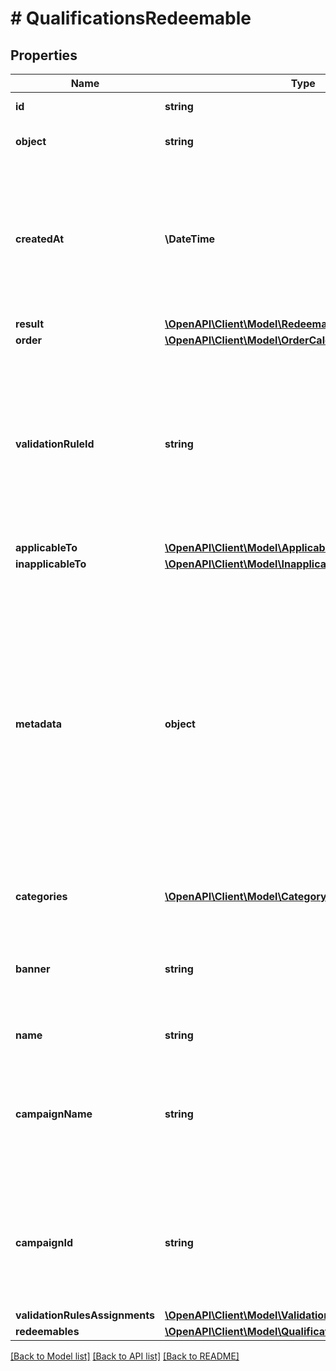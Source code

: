 # # QualificationsRedeemable

## Properties

Name | Type | Description | Notes
------------ | ------------- | ------------- | -------------
**id** | **string** | Id of the redeemable. | [optional]
**object** | **string** | Object type of the redeemable. | [optional]
**createdAt** | **\DateTime** | Timestamp representing the date and time when the object was created. The value is shown in the ISO 8601 format. | [optional]
**result** | [**\OpenAPI\Client\Model\RedeemableResult**](RedeemableResult.md) |  | [optional]
**order** | [**\OpenAPI\Client\Model\OrderCalculated**](OrderCalculated.md) |  | [optional]
**validationRuleId** | **string** | A unique validation rule identifier assigned by the Voucherify API. The validation rule is verified before points are added to the balance. | [optional]
**applicableTo** | [**\OpenAPI\Client\Model\ApplicableToResultList**](ApplicableToResultList.md) |  | [optional]
**inapplicableTo** | [**\OpenAPI\Client\Model\InapplicableToResultList**](InapplicableToResultList.md) |  | [optional]
**metadata** | **object** | The metadata object stores all custom attributes assigned to the product. A set of key/value pairs that you can attach to a product object. It can be useful for storing additional information about the product in a structured format. | [optional]
**categories** | [**\OpenAPI\Client\Model\Category[]**](Category.md) | List of category information. | [optional]
**banner** | **string** | Name of the earning rule. This is displayed as a header for the earning rule in the Dashboard. | [optional]
**name** | **string** | Name of the redeemable. | [optional]
**campaignName** | **string** | Name of the campaign associated to the redeemable. This field is available only if object is not &#x60;campaign&#x60; | [optional]
**campaignId** | **string** | Id of the campaign associated to the redeemable. This field is available only if object is not &#x60;campaign&#x60; | [optional]
**validationRulesAssignments** | [**\OpenAPI\Client\Model\ValidationRulesAssignmentsList**](ValidationRulesAssignmentsList.md) |  | [optional]
**redeemables** | [**\OpenAPI\Client\Model\QualificationsRedeemableBase[]**](QualificationsRedeemableBase.md) |  | [optional]

[[Back to Model list]](../../README.md#models) [[Back to API list]](../../README.md#endpoints) [[Back to README]](../../README.md)

